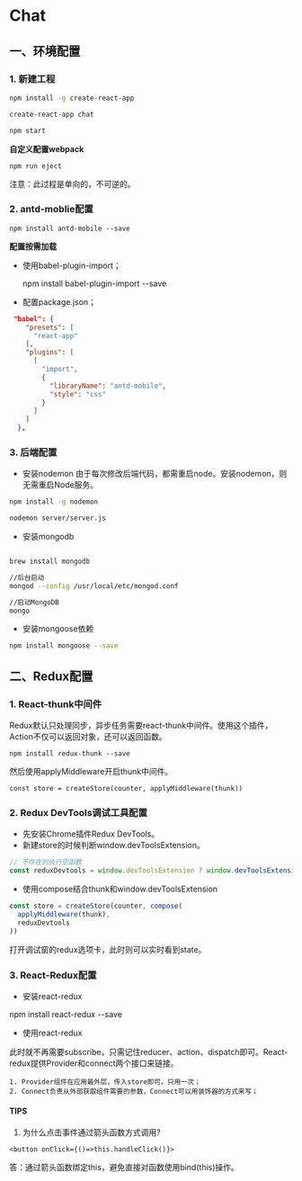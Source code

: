 
# Chat



## 一、环境配置

### 1. 新建工程

```bash
npm install -g create-react-app

create-react-app chat

npm start
```

**自定义配置webpack**

    npm run eject

注意：此过程是单向的，不可逆的。

### 2. antd-moblie配置

    npm install antd-mobile --save


**配置按需加载**

+ 使用babel-plugin-import；

    npm install babel-plugin-import --save

+ 配置package.json；

```json
 "babel": {
    "presets": [
      "react-app"
    ],
    "plugins": [
      [
        "import",
        {
          "libraryName": "antd-mobile",
          "style": "css"
        }
      ]
    ]
  },
```

### 3. 后端配置

+ 安装nodemon
由于每次修改后端代码，都需重启node。安装nodemon，则无需重启Node服务。

```bash
npm install -g nodemon

nodemon server/server.js
```

+ 安装mongodb

```bash

brew install mongodb

//后台启动
mongod --config /usr/local/etc/mongod.conf

//启动MongoDB
mongo
```

+ 安装mongoose依赖

```bash
npm install mongoose --save
```

## 二、Redux配置

### 1. React-thunk中间件

Redux默认只处理同步，异步任务需要react-thunk中间件。使用这个插件，Action不仅可以返回对象，还可以返回函数。

    npm install redux-thunk --save

然后使用applyMiddleware开启thunk中间件。

    const store = createStore(counter, applyMiddleware(thunk))

### 2. Redux DevTools调试工具配置

+ 先安装Chrome插件Redux DevTools。
+ 新建store的时候判断window.devToolsExtension。

```js
// 不存在则执行空函数
const reduxDevtools = window.devToolsExtension ? window.devToolsExtension() : () => { }
```
+ 使用compose结合thunk和window.devToolsExtension

```js
const store = createStore(counter, compose(
  applyMiddleware(thunk),
  reduxDevtools
))
```

打开调试窗的redux选项卡，此时则可以实时看到state。

### 3. React-Redux配置

+ 安装react-redux

npm install react-redux --save

+ 使用react-redux

此时就不再需要subscribe，只需记住reducer、action、dispatch即可。React-redux提供Provider和connect两个接口来链接。

    1. Provider组件在应用最外层，传入store即可，只用一次；
    2. Connect负责从外部获取组件需要的参数，Connect可以用装饰器的方式来写；

#### TIPS

1. 为什么点击事件通过箭头函数方式调用?

```JS
<button onClick={()=>this.handleClick()}>
```

答：通过箭头函数绑定this，避免直接对函数使用bind(this)操作。

